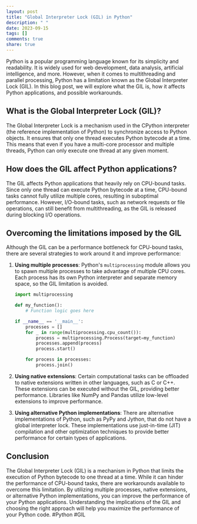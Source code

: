 ```yaml
---
layout: post
title: "Global Interpreter Lock (GIL) in Python"
description: " "
date: 2023-09-15
tags: []
comments: true
share: true
---
```


Python is a popular programming language known for its simplicity and readability. It is widely used for web development, data analysis, artificial intelligence, and more. However, when it comes to multithreading and parallel processing, Python has a limitation known as the Global Interpreter Lock (GIL). In this blog post, we will explore what the GIL is, how it affects Python applications, and possible workarounds.

## What is the Global Interpreter Lock (GIL)?

The Global Interpreter Lock is a mechanism used in the CPython interpreter (the reference implementation of Python) to synchronize access to Python objects. It ensures that only one thread executes Python bytecode at a time. This means that even if you have a multi-core processor and multiple threads, Python can only execute one thread at any given moment.

## How does the GIL affect Python applications?

The GIL affects Python applications that heavily rely on CPU-bound tasks. Since only one thread can execute Python bytecode at a time, CPU-bound tasks cannot fully utilize multiple cores, resulting in suboptimal performance. However, I/O-bound tasks, such as network requests or file operations, can still benefit from multithreading, as the GIL is released during blocking I/O operations.

## Overcoming the limitations imposed by the GIL

Although the GIL can be a performance bottleneck for CPU-bound tasks, there are several strategies to work around it and improve performance:

1. **Using multiple processes**: Python's `multiprocessing` module allows you to spawn multiple processes to take advantage of multiple CPU cores. Each process has its own Python interpreter and separate memory space, so the GIL limitation is avoided.

   ```python
   import multiprocessing

   def my_function():
       # Function logic goes here

   if __name__ == '__main__':
       processes = []
       for _ in range(multiprocessing.cpu_count()):
           process = multiprocessing.Process(target=my_function)
           processes.append(process)
           process.start()

       for process in processes:
           process.join()
   ```

2. **Using native extensions**: Certain computational tasks can be offloaded to native extensions written in other languages, such as C or C++. These extensions can be executed without the GIL, providing better performance. Libraries like NumPy and Pandas utilize low-level extensions to improve performance.

3. **Using alternative Python implementations**: There are alternative implementations of Python, such as PyPy and Jython, that do not have a global interpreter lock. These implementations use just-in-time (JIT) compilation and other optimization techniques to provide better performance for certain types of applications.

## Conclusion

The Global Interpreter Lock (GIL) is a mechanism in Python that limits the execution of Python bytecode to one thread at a time. While it can hinder the performance of CPU-bound tasks, there are workarounds available to overcome this limitation. By utilizing multiple processes, native extensions, or alternative Python implementations, you can improve the performance of your Python applications. Understanding the implications of the GIL and choosing the right approach will help you maximize the performance of your Python code. #Python #GIL